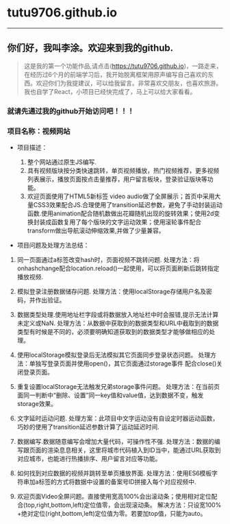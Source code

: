 # tutu9706.github.io
---
## 你们好，我叫李涂。欢迎来到我的github.    

>  这是我的第一个功能作品,请点击(https://tutu9706.github.io)，一路走来，在经历过6个月的前端学习后，我开始脱离框架用原声编写自己喜欢的东西。欢迎你们为我提建议，可以给我留言。非常喜欢交朋友，也喜欢旅游。
>  我也自学了React，小项目已经快完成了，马上可以给大家看看。

### 就请先通过我的github开始访问吧！！！


### 项目名称：视频网站
- 项目描述：
	1.  整个网站通过原生JS编写.
	2.  具有视频版块按分类快速跳转，单页视频播放，热门视频推荐，更多视频列表展示，播放页面按点击量推荐，用户留言板块，登录验证版块等功能。
	3.  欢迎页面使用了HTML5新标签 video audio做了全屏展示；首页中采用大量CSS3效果配合JS.合理使用了transition延迟参数，避免了手动封装运动函数.使用animation配合随机数做出花瓣随机出现的旋转效果；使用2d变换封装成函数复用了每个版块的文字运动效果；使用滚轮事件配合transform做出导航滚动伸缩效果,并做了少量兼容。

- 项目问题及处理方法总结：
			
1. 同一页面通过a标签改变hash时，页面视频不跳转问题.
处理方法：将onhashchange配合location.reload()一起使用，可以将页面刷新后跳转指定播放视频.
			
2. 模拟登录注册数据储存问题.
处理方法：使用localStorage存储用户名及密码，并作出验证。
			
3. 数据类型处理.使用地址栏字段或将数据放入地址栏中时会报错,提示无法计算未定义或NaN.
处理方法：从数据中获取到的数据类型和URL中截取到的数据类型有时候是不同的，必须要明确知道获取到的数据类型才能够做相应的处理。

4. 使用localStorage模拟登录后无法模拟其它页面同步登录状态问题。
处理方法：单独写登录页面并使用open()，其它页面通过storage事件	配合close()关闭登录页面。

5. 重复设置localStorage无法触发兄弟storage事件问题。
处理方法：在当前页面同一判断中“删除、设置”同一key值和value值，达到数据不变，触发storage效果。

6. 文字延时运动问题.
处理方案：此项目中文字运动没有自设定时器运动函数，巧妙的使用了transition延迟参数计算了运动延迟时间.

7. 数据编写.数据随意编写会增加大量代码，可操作性不强.
   处理方法：数据的编写跟页面的渲染息息相关，这里将城市代码植入到ID当中，能通过URL获取到对应城市，也能进行热播排序、用户留言对应等功能。

8. 如何找到对应数据的视频并跳转至单页播放界面.
处理方法：使用ES6模板字符串加a标签的方式将数据中设置的备案号ID拼接入每个对应视频中.

9. 欢迎页面Video全屏问题。直接使用宽高100%会出滚动条；使用相对定位配合(top,right,bottom,left)定位值零，会出现滚动条。
解决方法：只设宽100% +绝对定位(right,bottom,left)定位值为零。若要加top值，只能为auto。


